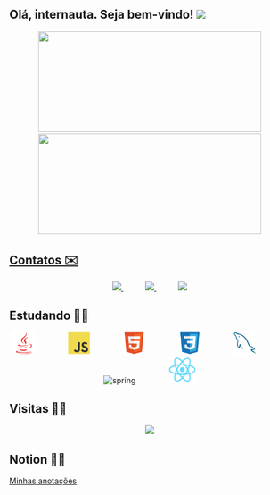 ## Olá, internauta. Seja bem-vindo! <img src="https://raw.githubusercontent.com/iampavangandhi/iampavangandhi/master/gifs/Hi.gif" width="30px"></h2>

<div align="center">

  <div>
    <a href="https://github.com/Jean-Vitor">
    <img height="180em" width="400" src="https://github-readme-stats.vercel.app/api?username=Jean-Vitor&show_icons=true&theme=react&include_all_commits=true&count_private=true"/>
    <img height="180em" width="400" src="https://github-readme-stats.vercel.app/api/top-langs/?username=Jean-Vitor&layout=compact&langs_count=7&theme=react"/> 
  </div>

</div>

## Contatos ✉️

<p align="center">
    <a href="https://github.com/Jean-Vitor">
        <img  src="https://img.shields.io/badge/github-%23100000.svg?&style=for-the-badge&logo=github&logoColor=white&link=mailto:https://github.com/Jean-Vitor">
    </a>
    &nbsp;&nbsp;&nbsp;&nbsp;&nbsp;&nbsp;&nbsp;&nbsp;&nbsp;
    <a href="mailto:jean.vitor@outlook.com.br">
        <img src="https://img.shields.io/badge/Microsoft_Outlook-0078D4?style=for-the-badge&logo=microsoft-outlook&logoColor=white=mailto:jean.vitor@outlook.com.br">
    </a>
    &nbsp;&nbsp;&nbsp;&nbsp;&nbsp;&nbsp;&nbsp;&nbsp;&nbsp;
    <a href="https://www.linkedin.com/in/jean-vitor-3578a41a2">
        <img src="https://img.shields.io/badge/linkedin-%230077B5.svg?&style=for-the-badge&logo=linkedin&logoColor=white&link=mailto:https://www.linkedin.com/in/jean-vitor-3578a41a2/">
    </a>
</p>

  
## Estudando 👨‍💻
<p align="center">
    <img height="40" src="https://raw.githubusercontent.com/devicons/devicon/master/icons/java/java-plain.svg">
    &nbsp;&nbsp;&nbsp;&nbsp;&nbsp;&nbsp;&nbsp;&nbsp;&nbsp;&nbsp;&nbsp;&nbsp;&nbsp;
    <img height="40" src="https://raw.githubusercontent.com/devicons/devicon/master/icons/javascript/javascript-original.svg">
    &nbsp;&nbsp;&nbsp;&nbsp;&nbsp;&nbsp;&nbsp;&nbsp;&nbsp;&nbsp;&nbsp;&nbsp;&nbsp;
    <img height="40" src="https://raw.githubusercontent.com/devicons/devicon/master/icons/html5/html5-original.svg">
    &nbsp;&nbsp;&nbsp;&nbsp;&nbsp;&nbsp;&nbsp;&nbsp;&nbsp;&nbsp;&nbsp;&nbsp;&nbsp;
    <img height="40" src="https://raw.githubusercontent.com/devicons/devicon/master/icons/css3/css3-original.svg">
    &nbsp;&nbsp;&nbsp;&nbsp;&nbsp;&nbsp;&nbsp;&nbsp;&nbsp;&nbsp;&nbsp;&nbsp;&nbsp;
    <img height="40" src="https://raw.githubusercontent.com/devicons/devicon/master/icons/mysql/mysql-original.svg">
    &nbsp;&nbsp;&nbsp;&nbsp;&nbsp;&nbsp;&nbsp;&nbsp;&nbsp;&nbsp;&nbsp;&nbsp;&nbsp;
    <img height="40" src="https://www.vectorlogo.zone/logos/springio/springio-icon.svg" alt="spring" > 
    &nbsp;&nbsp;&nbsp;&nbsp;&nbsp;&nbsp;&nbsp;&nbsp;&nbsp;&nbsp;&nbsp;&nbsp;&nbsp;
    <img height="49" src="https://raw.githubusercontent.com/devicons/devicon/master/icons/react/react-original.svg">
</p>

 ## Visitas 🕵️‍♂️
 <p align="center"> 
   <img alingn="center" src="https://profile-counter.glitch.me/Jean-Vitor/count.svg" />
 </p>
  
## Notion 🕵️‍♂️
  <a align="center" href="https://www.notion.so/Anota-es-a751733d76c44d63bbc5001734d90e4b">Minhas anotações</a>

